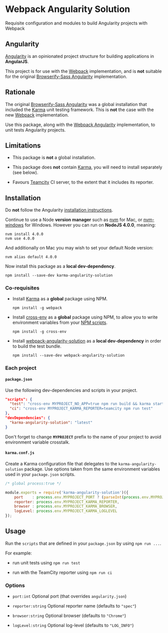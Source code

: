 # Webpack Angularity Solution

Requisite configuration and modules to build Angularity projects with Webpack

## Angularity

[Angularity](http://angularity.github.io/) is an opinionated project structure for building applications in **AngularJS**.

This project is for use with the [Webpack](https://webpack.github.io/) implementation, and is **not** suitable for the original [Browserify-Sass Angularity](https://github.com/angularity/node-angularity/) implementation.

## Rationale

The original [Browserify-Sass Angularity](https://github.com/angularity/node-angularity/) was a global installation that included the [Karma](https://www.npmjs.com/package/karma) unit testing framework. This is **not** the case with the new [Webpack](https://webpack.github.io/) implementation.
 
Use this package, along with the [Webpack Angularity](https://github.com/angularity/webpack-angularity-solution) implementation, to unit tests Angularity projects.

## Limitations

* This package is **not** a global installation.

* This package does **not** contain [Karma](http://karma-runner.github.io/), you will need to install separately (see below).

* Favours [Teamcity](https://www.jetbrains.com/teamcity/) CI server, to the extent that it includes its reporter.

## Installation

Do **not** follow the Angularity [installation instructions](http://angularity.github.io/start/installation/).

Continue to use a Node **version manager** such as [nvm](https://github.com/creationix/nvm) for Mac, or [nvm-windows](https://github.com/coreybutler/nvm-windows) for Windows. However you can run on **NodeJS 4.0.0**, meaning:

```
nvm install 4.0.0
nvm use 4.0.0
```

And additionally on Mac you may wish to set your default Node version:

```
nvm alias default 4.0.0
```

Now install this package as a **local dev-dependency**.

```
npm install --save-dev karma-angularity-solution
```

### Co-requisites

* Install [Karma](http://karma-runner.github.io/0.13/intro/installation.html) as a **global** package using NPM.

	```
	npm install -g webpack
	```

* Install [cross-env](https://www.npmjs.com/package/cross-env) as a **global** package using NPM, to allow you to write environment variables from your [NPM scripts](https://docs.npmjs.com/misc/scripts).

	```
	npm install -g cross-env
	```

* Install [webpack-angularity-solution](https://github.com/angularity/webpack-angularity-solution) as a **local dev-dependency** in order to build the test bundle.

	```
	npm install --save-dev webpack-angularity-solution
	```

### Each project

#### `package.json`

Use the following dev-dependencies and scripts in your project.

```json
"scripts": {
  "test": "cross-env MYPROJECT_NO_APP=true npm run build && karma start",
  "ci": "cross-env MYPROJECT_KARMA_REPORTER=teamcity npm run test"
},
"devDependencies": {
  "karma-angularity-solution": "latest"
}
```

Don't forget to change **`MYPROJECT`** prefix to the name of your project to avoid environment variable crosstalk.

#### `karma.conf.js`

Create a Karma configuration file that delegates to the `karma-angularity-solution` package. Use options taken from the same environment variables used in your `package.json` scripts.

```javascript
/* global process:true */

module.exports = require('karma-angularity-solution')({
    port    : process.env.MYPROJECT_PORT ? (parseInt(process.env.MYPROJECT_PORT) + 1) : undefined,
    reporter: process.env.MYPROJECT_KARMA_REPORTER,
    browser : process.env.MYPROJECT_KARMA_BROWSER,
    logLevel: process.env.MYPROJECT_KARMA_LOGLEVEL
});
```

## Usage

Run the `scripts` that are defined in your `package.json` by using `npm run ...`.

For example:

* run unit tests using `npm run test`

* run with the TeamCity reporter using `npm run ci`

### Options

* `port:int` Optional port (that overrides `angularity.json`)

* `reporter:string` Optional reporter name (defaults to `"spec"`)

* `browser:string` Optional browser (defaults to `"Chrome"`)

* `logLevel:string` Optional log-level (defaults to `"LOG_INFO"`)